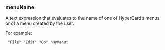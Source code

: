 ### menuName

A text expression that evaluates to the name of one of HyperCard’s menus or of a menu created by the user. 

For example:

<code><pre>
"File"
"Edit"
"Go"
"MyMenu"
</pre></code>


